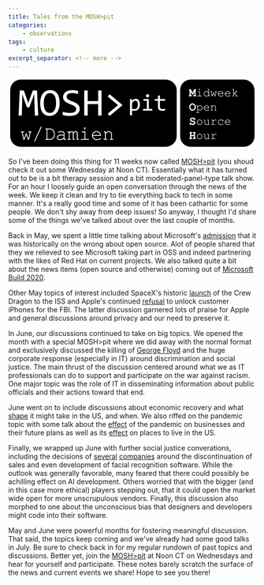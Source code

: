 ```yaml
---
title: Tales from the MOSH>pit
categories:
    - observations
tags:
    - culture
excerpt_separator: <!-- more -->
---
```


[![MOSH>pit](/moshpit/logo.png)](/moshpit)

So I've been doing this thing for 11 weeks now called [MOSH>pit](https://www.damien.live/moshpit) (you shoud check it out some Wednesday at Noon CT).  Essentially what it has turned out to be is a bit therapy session and a bit moderated-panel-type talk show.  For an hour I loosely guide an open conversation through the news of the week.  We keep it clean and try to tie everything back to tech in some manner.  It's a really good time and some of it has been cathartic for some people.  We don't shy away from deep issues!  So anyway, I thought I'd share some of the things we've talked about over the last couple of months.<!-- more -->

Back in May, we spent a little time talking about Microsoft's [admission](https://www.theverge.com/2020/5/18/21262103/microsoft-open-source-linux-history-wrong-statement) that it was historically on the wrong about open source.  Alot of people shared that they we relieved to see Microsoft taking part in OSS and indeed partnering with the likes of Red Hat on current projects. We also talked quite a bit about the news items (open source and otherwise) coming out of [Microsoft Build 2020](https://news.microsoft.com/build2020/).

Other May topics of interest included SpaceX's historic [launch](https://www.nasa.gov/press-release/nasa-astronauts-launch-from-america-in-historic-test-flight-of-spacex-crew-dragon) of the Crew Dragon to the ISS and Apple's continued [refusal](https://www.vox.com/recode/2020/5/18/21262731/fbi-apple-unlock-iphone-encryption-bill-barr-alshamrani) to unlock customer iPhones for the FBI. The latter discussion garnered lots of praise for Apple and general discussions around privacy and our need to preserve it.

In June, our discussions continued to take on big topics.  We opened the month with a special MOSH>pit where we did away with the normal format and exclusively discussed the killing of [George Floyd](https://en.wikipedia.org/wiki/Killing_of_George_Floyd) and the huge corporate response (especially in IT) around discrimination and social justice.  The main thrust of the discussion centered around what we as IT professionals can do to support and participate on the war against racism.  One major topic was the role of IT in disseminating information about public officials and their actions toward that end.

June went on to include discussions about economic recovery and what [shape](https://www.forbes.com/advisor/investing/covid-19-coronavirus-recession-shape/) it might take in the US, and when. We also riffed on the pandemic topic with some talk about the [effect](https://www.eqmagpro.com/fortune-500-ceos-survey-results/) of the pandemic on businesses and their future plans as well as its [effect](https://www.businessinsider.com/best-places-to-live-in-america-ranked-2020-6) on places to live in the US.

Finally, we wrapped up June with further social justice converations, including the decisions of [several](https://www.forbes.com/sites/tomtaulli/2020/06/13/facial-recognition-bans-what-do-they-mean-for-ai-artificial-intelligence/) [companies](https://www.theverge.com/2020/6/8/21284683/ibm-no-longer-general-purpose-facial-recognition-analysis-software) around the discontinuation of sales and even development of facial recognition software.  While the outlook was generally favorable, many feared that there could possibly be achilling effect on AI development.  Others worried that with the bigger (and in this case more ethical) players stepping out, that it could open the market wide open for more unscrupulous vendors.  Finally, this discussion also morphed to one about the unconscious bias that designers and developers might code into their software.

May and June were powerful months for fostering meaningful discussion.  That said, the topics keep coming and we've already had some good talks in July.  Be sure to check back in for my regular rundown of past topics and discussions.  Better yet, join the [MOSH>pit](https://www.damien.live/moshpit) at Noon CT on Wednesdays and hear for yourself and participate.  These notes barely scratch the surface of the news and current events we share!  Hope to see you there!

